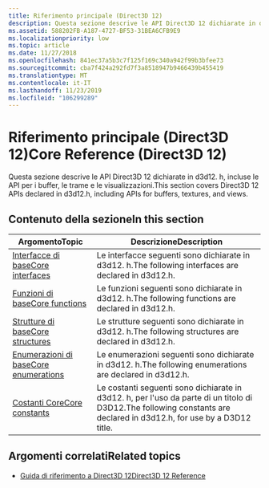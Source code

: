 ```yaml
---
title: Riferimento principale (Direct3D 12)
description: Questa sezione descrive le API Direct3D 12 dichiarate in d3d12. h, incluse le API per i buffer, le trame e le visualizzazioni.
ms.assetid: 588202FB-A187-4727-BF53-31BEA6CFB9E9
ms.localizationpriority: low
ms.topic: article
ms.date: 11/27/2018
ms.openlocfilehash: 841ec37a5b3c7f125f169c340a942f99b3bfee73
ms.sourcegitcommit: cba7f424a292fd7f3a8518947b9466439b455419
ms.translationtype: MT
ms.contentlocale: it-IT
ms.lasthandoff: 11/23/2019
ms.locfileid: "106299289"
---
```

# <a name="core-reference-direct3d-12"></a><span data-ttu-id="02549-103">Riferimento principale (Direct3D 12)</span><span class="sxs-lookup"><span data-stu-id="02549-103">Core Reference (Direct3D 12)</span></span>

<span data-ttu-id="02549-104">Questa sezione descrive le API Direct3D 12 dichiarate in d3d12. h, incluse le API per i buffer, le trame e le visualizzazioni.</span><span class="sxs-lookup"><span data-stu-id="02549-104">This section covers Direct3D 12 APIs declared in d3d12.h, including APIs for buffers, textures, and views.</span></span>

## <a name="in-this-section"></a><span data-ttu-id="02549-105">Contenuto della sezione</span><span class="sxs-lookup"><span data-stu-id="02549-105">In this section</span></span>

| <span data-ttu-id="02549-106">Argomento</span><span class="sxs-lookup"><span data-stu-id="02549-106">Topic</span></span> | <span data-ttu-id="02549-107">Descrizione</span><span class="sxs-lookup"><span data-stu-id="02549-107">Description</span></span> |
|-|-|
| [<span data-ttu-id="02549-108">Interfacce di base</span><span class="sxs-lookup"><span data-stu-id="02549-108">Core interfaces</span></span>](direct3d-12-interfaces.md) | <span data-ttu-id="02549-109">Le interfacce seguenti sono dichiarate in d3d12. h.</span><span class="sxs-lookup"><span data-stu-id="02549-109">The following interfaces are declared in d3d12.h.</span></span> |
| [<span data-ttu-id="02549-110">Funzioni di base</span><span class="sxs-lookup"><span data-stu-id="02549-110">Core functions</span></span>](direct3d-12-functions.md) | <span data-ttu-id="02549-111">Le funzioni seguenti sono dichiarate in d3d12. h.</span><span class="sxs-lookup"><span data-stu-id="02549-111">The following functions are declared in d3d12.h.</span></span> |
| [<span data-ttu-id="02549-112">Strutture di base</span><span class="sxs-lookup"><span data-stu-id="02549-112">Core structures</span></span>](direct3d-12-structures.md) | <span data-ttu-id="02549-113">Le strutture seguenti sono dichiarate in d3d12. h.</span><span class="sxs-lookup"><span data-stu-id="02549-113">The following structures are declared in d3d12.h.</span></span> |
| [<span data-ttu-id="02549-114">Enumerazioni di base</span><span class="sxs-lookup"><span data-stu-id="02549-114">Core enumerations</span></span>](direct3d-12-enumerations.md) | <span data-ttu-id="02549-115">Le enumerazioni seguenti sono dichiarate in d3d12. h.</span><span class="sxs-lookup"><span data-stu-id="02549-115">The following enumerations are declared in d3d12.h.</span></span> |
| [<span data-ttu-id="02549-116">Costanti Core</span><span class="sxs-lookup"><span data-stu-id="02549-116">Core constants</span></span>](constants.md) | <span data-ttu-id="02549-117">Le costanti seguenti sono dichiarate in d3d12. h, per l'uso da parte di un titolo di D3D12.</span><span class="sxs-lookup"><span data-stu-id="02549-117">The following constants are declared in d3d12.h, for use by a D3D12 title.</span></span> |

## <a name="related-topics"></a><span data-ttu-id="02549-118">Argomenti correlati</span><span class="sxs-lookup"><span data-stu-id="02549-118">Related topics</span></span>

* [<span data-ttu-id="02549-119">Guida di riferimento a Direct3D 12</span><span class="sxs-lookup"><span data-stu-id="02549-119">Direct3D 12 Reference</span></span>](direct3d-12-reference.md)
